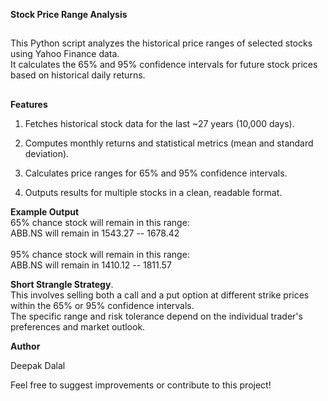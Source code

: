 **Stock Price Range Analysis**<br/>
##
This Python script analyzes the historical price ranges of selected stocks using Yahoo Finance data.<br/>
It calculates the 65% and 95% confidence intervals for future stock prices based on historical daily returns.<br/>
##

**Features**<br/>

1. Fetches historical stock data for the last ~27 years (10,000 days).<br/>

2. Computes monthly returns and statistical metrics (mean and standard deviation).<br/>

3. Calculates price ranges for 65% and 95% confidence intervals.<br/>

4. Outputs results for multiple stocks in a clean, readable format.<br/>


**Example Output**<br/>
65% chance stock will remain in this range:<br/>
ABB.NS will remain in 1543.27 -- 1678.42<br/>
<br/>
95% chance stock will remain in this range:<br/>
ABB.NS will remain in 1410.12 -- 1811.57<br/>


**Short Strangle Strategy**.<br/> 
This involves selling both a call and a put option at different strike prices within the 65% or 95% confidence intervals. <br/>
The specific range and risk tolerance depend on the individual trader's preferences and market outlook. <br/>

**Author**<br/>

Deepak Dalal<br/>

Feel free to suggest improvements or contribute to this project!<br/>
